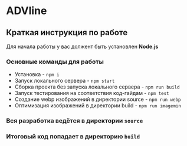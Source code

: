 # ADVline

## Краткая инструкция по работе
Для начала работы у вас должент быть установлен **Node.js**

### Основные команды для работы
- Установка - `npm i`
- Запуск локального сервера - `npm start`
- Сборка проекта без запуска локального сервера - `npm run build`
- Запуск тестирования на соответствия код-гайдам - `npm test`
- Создание webp изображений в директории source - `npm run webp`
- Оптимизация изображений в директории build - `npm run imagemin`

### Вся разработка ведётся в директории `source`
### Итоговый код попадает в директорию `build`
